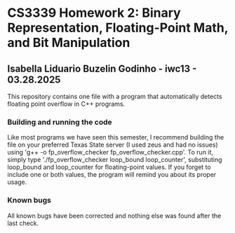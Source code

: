 # CS3339 Homework 2: Binary Representation, Floating-Point Math, and Bit Manipulation
## Isabella Liduario Buzelin Godinho - iwc13 - 03.28.2025

This repository contains one file with a program that automatically detects floating point overflow in C++ programs. 

### Building and running the code
Like most programs we have seen this semester, I recommend building the file on your preferred Texas State server (I used zeus and had no issues) using 'g++ -o fp_overflow_checker fp_overflow_checker.cpp'. To run it, simply type './fp_overflow_checker loop_bound loop_counter', substituting loop_bound and loop_counter for floating-point values. If you forget to include one or both values, the program will remind you about its proper usage.

### Known bugs
All known bugs have been corrected and nothing else was found after the last check. 
